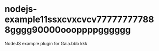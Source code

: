 # nodejs-example11ssxcvxcvcv777777777888gggg90000oooppppgggggg
NodeJS example plugin for Gaia.bbb
kkk
